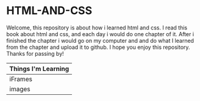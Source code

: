 # HTML-AND-CSS

Welcome, this repository is about how i learned html and css.
I read this book about html and css, and each day i would do one chapter of it.
After i finished the chapter i would go on my computer and and do what I learned from the chapter and upload it to github. 
I hope you enjoy this repository.
Thanks for passing by!


|Things I'm Learning    |
|-----------------------|
|iFrames                |
|images                 |

